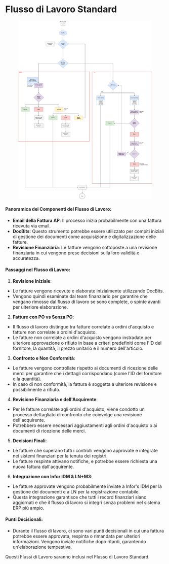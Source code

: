 # Flusso di Lavoro Standard

<figure><img src="../../../.gitbook/assets/DocBits-APWorkflow-Gronbach.drawio (1).svg" alt=""><figcaption></figcaption></figure>

#### Panoramica dei Componenti del Flusso di Lavoro:

* **Email della Fattura AP**: Il processo inizia probabilmente con una fattura ricevuta via email.
* **DocBits**: Questo strumento potrebbe essere utilizzato per compiti iniziali di gestione dei documenti come acquisizione e digitalizzazione delle fatture.
* **Revisione Finanziaria**: Le fatture vengono sottoposte a una revisione finanziaria in cui vengono prese decisioni sulla loro validità e accuratezza.

#### Passaggi nel Flusso di Lavoro:

1. **Revisione Iniziale**:
* Le fatture vengono ricevute e elaborate inizialmente utilizzando DocBits.
* Vengono quindi esaminate dal team finanziario per garantire che vengano rimosse dal flusso di lavoro se sono complete, o spinte avanti per ulteriore elaborazione.
2. **Fatture con PO vs Senza PO**:
* Il flusso di lavoro distingue tra fatture correlate a ordini d'acquisto e fatture non correlate a ordini d'acquisto.
* Le fatture non correlate a ordini d'acquisto vengono instradate per ulteriore approvazione o rifiuto in base a criteri predefiniti come l'ID del fornitore, la quantità, il prezzo unitario e il numero dell'articolo.
3. **Confronto e Non Conformità**:
* Le fatture vengono controllate rispetto ai documenti di ricezione delle merci per garantire che i dettagli corrispondano (come l'ID del fornitore e la quantità).
* In caso di non conformità, la fattura è soggetta a ulteriore revisione e possibilmente a rifiuto.
4. **Revisione Finanziaria e dell'Acquirente**:
* Per le fatture correlate agli ordini d'acquisto, viene condotto un processo dettagliato di confronto che coinvolge una revisione dell'acquirente.
* Potrebbero essere necessari aggiustamenti agli ordini d'acquisto o ai documenti di ricezione delle merci.
5. **Decisioni Finali**:
* Le fatture che superano tutti i controlli vengono approvate e integrate nei sistemi finanziari per la tenuta dei registri.
* Le fatture respinte attivano notifiche, e potrebbe essere richiesta una nuova fattura dall'acquirente.
6. **Integrazione con Infor IDM & LN+M3**:
* Le fatture approvate vengono probabilmente inviate a Infor's IDM per la gestione dei documenti e a LN per la registrazione contabile.
* Questa integrazione garantisce che tutti i record finanziari siano aggiornati e che il flusso di lavoro si integri senza problemi nel sistema ERP più ampio.

#### Punti Decisionali:

* Durante il flusso di lavoro, ci sono vari punti decisionali in cui una fattura potrebbe essere approvata, respinta o rimandata per ulteriori informazioni. Vengono inviate notifiche dopo ritardi, garantendo un'elaborazione tempestiva.

Questi Flussi di Lavoro saranno inclusi nel Flusso di Lavoro Standard.

